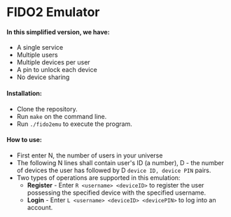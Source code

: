 # FIDO2 Emulator
#### In this simplified version, we have:
* A single service
* Multiple users
* Multiple devices per user
* A pin to unlock each device
* No device sharing

#### Installation:
* Clone the repository.
* Run `make` on the command line.
* Run `./fido2emu` to execute the program.

#### How to use:
* First enter N, the number of users in your universe
* The following N lines shall contain user's ID (a number), D - the number of devices the user has followed by D `device ID, device PIN` pairs.
* Two types of operations are supported in this emulation:
    * **Register** - Enter `R <username> <deviceID>`  to register the user possessing the specified device with the specified username.
    * **Login** - Enter `L <username> <deviceID> <devicePIN>` to log into an account.
